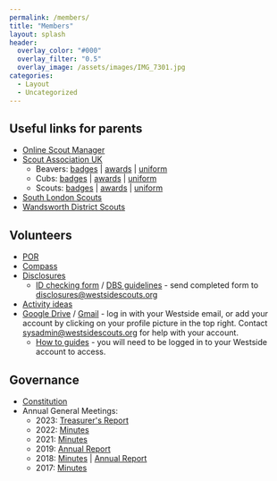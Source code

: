 ```yaml
---
permalink: /members/
title: "Members"
layout: splash
header:
  overlay_color: "#000"
  overlay_filter: "0.5"
  overlay_image: /assets/images/IMG_7301.jpg
categories:
  - Layout
  - Uncategorized
---
```


## Useful links for parents
- <a href="https://www.onlinescoutmanager.co.uk/login.php" target="_blank">Online Scout Manager</a>
- <a href="www.scouts.org.uk" target="_blank">Scout Association UK</a>
  - Beavers: <a href="https://www.scouts.org.uk/beavers/activity-badges/" target="_blank">badges</a> | 
    <a href="https://www.scouts.org.uk/beavers/awards/" target="_blank">awards</a> | 
    <a href="https://www.scouts.org.uk/beavers/beavers-uniform-and-badge-placement/" target="_blank">uniform</a>
  - Cubs: <a href="https://www.scouts.org.uk/cubs/activity-badges/" target="_blank">badges</a> | 
    <a href="https://www.scouts.org.uk/cubs/awards/" target="_blank">awards</a> |
    <a href="https://www.scouts.org.uk/cubs/cubs-uniform-and-badge-placement/" target="_blank">uniform</a>
  - Scouts: <a href="https://www.scouts.org.uk/scouts/activity-badges/" target="_blank">badges</a> |
    <a href="https://www.scouts.org.uk/scouts/awards/" target="_blank">awards</a> |
    <a href="https://www.scouts.org.uk/scouts/scouts-uniform-and-badge-placement/" target="_blank">uniform</a>
- <a href="https://southlondonscouts.org.uk/" target="_blank">South London Scouts</a>
- <a href="https://www.scoutinginwandsworth.co.uk/" target="_blank">Wandsworth District Scouts</a>

## Volunteers
- <a href="https://www.scouts.org.uk/por" target="_blank">POR</a>
- <a href="https://compass.scouts.org.uk/login/User/Login" target="_blank">Compass</a>
- <a href="https://thescouts.disclosures.co.uk/secure/login.php" target="_blank">Disclosures</a>
  - <a href="https://cms.scouts.org.uk/media/12461/ms-compass-id-checking-form-version-5_nov2018_editable_final.pdf" target="_blank">ID checking form</a> / <a href="https://www.gov.uk/government/publications/dbs-identity-checking-guidelines/id-checking-guidelines-for-standardenhanced-dbs-check-applications-from-1-july-2021" target="_blank">DBS guidelines</a> - send completed form to <a href="mailto:disclosures@westsidescouts.org" target="_blank">disclosures@westsidescouts.org</a>
- <a href="https://www.scouts.org.uk/activities" target="_blank">Activity ideas</a>
- <a href="https://drive.google.com" target="_blank">Google Drive</a> / <a href="https://mail.google.com" target="_blank">Gmail</a> - log in with your Westside email, or add your account by clicking on your profile picture in the top right. Contact [sysadmin@westsidescouts.org](mailto:sysadmin@westsidescouts.org) for help with your account.
  - <a href="https://drive.google.com/drive/folders/1j_a511W2pW3fWMlkyOSZ46et9mI1D_2B?usp=sharing" target="_blank">How to guides</a> - you will need to be logged in to your Westside account to access.

## Governance
- <a href="https://docs.google.com/document/d/1RPAWC9TCVfvAf3CA01TKDnj5UGj-nkOzV3n6kZFgE_I/edit?usp=sharing" target="_blank">Constitution</a>
- Annual General Meetings:
  - 2023: <a href="https://drive.google.com/file/d/1wcShOB8JK_-sG-xQFlVHWZrPSPWPfHZR/view?usp=sharing" target = "_blank">Treasurer's Report</a>
  - 2022: <a href="https://docs.google.com/document/d/1Y_SOG6MNewug0VXZjeVjYCf-4dWt-MMIZEA1E46MLM0/edit?usp=sharing" target="_blank">Minutes</a>
  - 2021: <a href="https://docs.google.com/document/d/1JVE1R5zXdOw3JNja4BqAS5daKzImQQJiOw4433mWAII/edit?usp=sharing" target="_blank">Minutes</a>
  - 2019: <a href="https://drive.google.com/file/d/19OQGG0EOm1isp-IgODtD5HUjOFTrRplM/view?usp=sharing" target="_blank">Annual Report</a>
  - 2018: <a href="https://drive.google.com/file/d/1eOSwuOwaakmYm463f24UjxC8OeDq2yjg/view?usp=sharing" target="_blank">Minutes</a> |
    <a href="https://drive.google.com/file/d/17fnbJj5kO3nYZMb2XOMDuGNbFK0vA_bA/view?usp=sharing" target="_blank">Annual Report</a>
  - 2017: <a href="https://drive.google.com/file/d/1HykXBevxjxN3wyB-GzLLzlr2SAtBKRuD/view?usp=sharing" target="_blank">Minutes</a>
